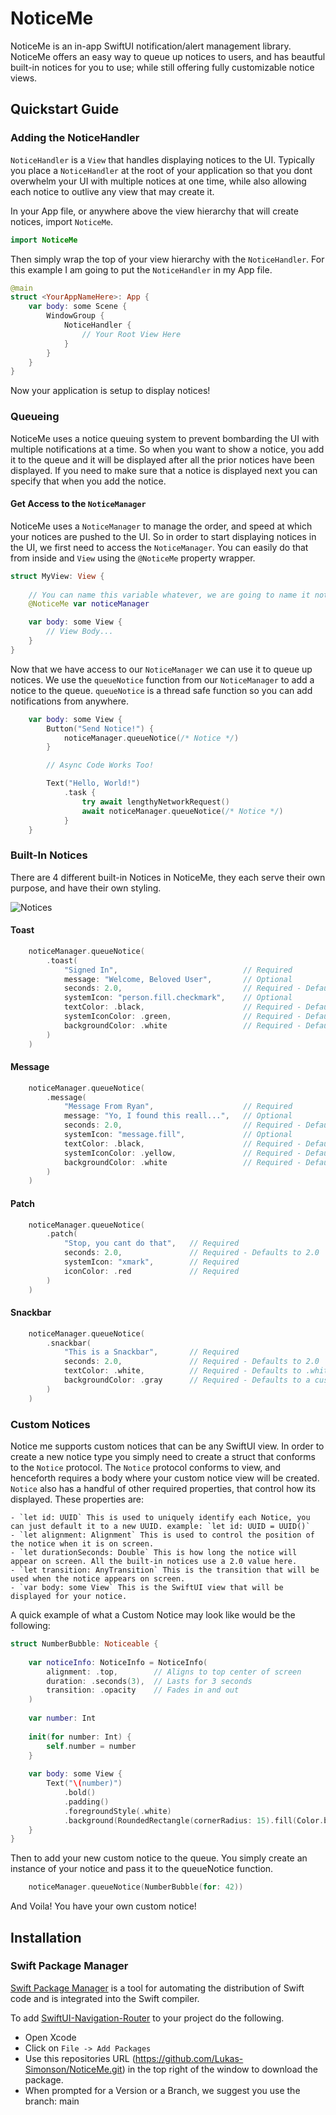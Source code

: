 # NoticeMe
NoticeMe is an in-app SwiftUI notification/alert management library. NoticeMe offers an easy way to queue up notices to users, and has beautful built-in notices for you to use; while still offering fully customizable notice views.

## Quickstart Guide

### Adding the NoticeHandler

`NoticeHandler` is a `View` that handles displaying notices to the UI. Typically you place a `NoticeHandler` at the root of your application so that you dont overwhelm your UI with multiple notices at one time, while also allowing each notice to outlive any view that may create it.

In your App file, or anywhere above the view hierarchy that will create notices, import `NoticeMe`.

```swift
import NoticeMe
```

Then simply wrap the top of your view hierarchy with the `NoticeHandler`. For this example I am going to put the `NoticeHandler` in my App file.

```swift
@main
struct <YourAppNameHere>: App {
    var body: some Scene {
        WindowGroup {
            NoticeHandler {
                // Your Root View Here
            }
        }
    }
}
```

Now your application is setup to display notices!

### Queueing

NoticeMe uses a notice queuing system to prevent bombarding the UI with multiple notifications at a time. So when you want to show a notice, you add it to the queue and it will be displayed after all the prior notices have been displayed. If you need to make sure that a notice is displayed next you can specify that when you add the notice.

#### Get Access to the `NoticeManager`

NoticeMe uses a `NoticeManager` to manage the order, and speed at which your notices are pushed to the UI. So in order to start displaying notices in the UI, we first need to access the `NoticeManager`. You can easily do that from inside and `View` using the `@NoticeMe` property wrapper.

```swift
struct MyView: View {
    
    // You can name this variable whatever, we are going to name it noticeManager for these examples.
    @NoticeMe var noticeManager

    var body: some View {
        // View Body...
    }
}
```

Now that we have access to our `NoticeManager` we can use it to queue up notices. We use the `queueNotice` function from our `NoticeManager` to add a notice to the queue. `queueNotice` is a thread safe function so you can add notifications from anywhere.

```swift
    var body: some View {
        Button("Send Notice!") {
            noticeManager.queueNotice(/* Notice */)
        }

        // Async Code Works Too!

        Text("Hello, World!")
            .task {
                try await lengthyNetworkRequest()
                await noticeManager.queueNotice(/* Notice */)
            }
    }
```

### Built-In Notices

There are 4 different built-in Notices in NoticeMe, they each serve their own purpose, and have their own styling.

![Notices](https://github.com/Lukas-Simonson/NoticeMe/blob/main/Static/notices.gif)

#### Toast

```swift
    noticeManager.queueNotice(
        .toast(
            "Signed In",                            // Required
            message: "Welcome, Beloved User",       // Optional
            seconds: 2.0,                           // Required - Defaults to 2.0
            systemIcon: "person.fill.checkmark",    // Optional
            textColor: .black,                      // Required - Defaults to .black
            systemIconColor: .green,                // Required - Defaults to .black
            backgroundColor: .white                 // Required - Defaults to .white
        )
    )
```

#### Message

```swift
    noticeManager.queueNotice(
        .message(
            "Message From Ryan",                    // Required
            message: "Yo, I found this reall...",   // Optional
            seconds: 2.0,                           // Required - Defaults to 2.0
            systemIcon: "message.fill",             // Optional
            textColor: .black,                      // Required - Defaults to .black
            systemIconColor: .yellow,               // Required - Defaults to .black
            backgroundColor: .white                 // Required - Defaults to .white
        )
    )
```

#### Patch
```swift
    noticeManager.queueNotice(
        .patch(
            "Stop, you cant do that",   // Required
            seconds: 2.0,               // Required - Defaults to 2.0
            systemIcon: "xmark",        // Required
            iconColor: .red             // Required
        )
    )
```

#### Snackbar

```swift
    noticeManager.queueNotice(
        .snackbar(
            "This is a Snackbar",       // Required
            seconds: 2.0,               // Required - Defaults to 2.0
            textColor: .white,          // Required - Defaults to .white
            backgroundColor: .gray      // Required - Defaults to a custom gray color.
        )
    )
```

### Custom Notices

Notice me supports custom notices that can be any SwiftUI view. In order to create a new notice type you simply need to create a struct that conforms to the `Notice` protocol.
The `Notice` protocol conforms to view, and henceforth requires a body where your custom notice view will be created. `Notice` also has a handful of other required properties,
that control how its displayed. These properties are:

    - `let id: UUID` This is used to uniquely identify each Notice, you can just default it to a new UUID. example: `let id: UUID = UUID()`
    - `let alignment: Alignment` This is used to control the position of the notice when it is on screen.
    - `let durationSeconds: Double` This is how long the notice will appear on screen. All the built-in notices use a 2.0 value here.
    - `let transition: AnyTransition` This is the transition that will be used when the notice appears on screen.
    - `var body: some View` This is the SwiftUI view that will be displayed for your notice.

A quick example of what a Custom Notice may look like would be the following:

```swift
struct NumberBubble: Noticeable {
    
    var noticeInfo: NoticeInfo = NoticeInfo(
        alignment: .top,        // Aligns to top center of screen
        duration: .seconds(3),  // Lasts for 3 seconds
        transition: .opacity    // Fades in and out
    )
    
    var number: Int
    
    init(for number: Int) {
        self.number = number
    }
    
    var body: some View {
        Text("\(number)")
            .bold()
            .padding()
            .foregroundStyle(.white)
            .background(RoundedRectangle(cornerRadius: 15).fill(Color.blue))
    }
}
```

Then to add your new custom notice to the queue. You simply create an instance of your notice and pass it to the queueNotice function.

```swift
    noticeManager.queueNotice(NumberBubble(for: 42))
```

And Voila! You have your own custom notice!

## Installation

### Swift Package Manager

[Swift Package Manager](https://swift.org/package-manager/) is a tool for automating the distribution of Swift code and is integrated into the Swift compiler.

To add [SwiftUI-Navigation-Router](https://github.com/Lukas-Simonson/NoticeMe) to your project do the following.
- Open Xcode
- Click on `File -> Add Packages`
- Use this repositories URL (https://github.com/Lukas-Simonson/NoticeMe.git) in the top right of the window to download the package.
- When prompted for a Version or a Branch, we suggest you use the branch: main

